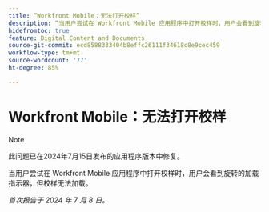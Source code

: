 ```yaml
---
title: “Workfront Mobile：无法打开校样”
description: “当用户尝试在 Workfront Mobile 应用程序中打开校样时，用户会看到旋转的加载指示器，但校样无法加载。”
hidefromtoc: true
feature: Digital Content and Documents
source-git-commit: ecd8588333404b8effc26111f34618c8e9cec459
workflow-type: tm+mt
source-wordcount: '77'
ht-degree: 85%

---
```



# Workfront Mobile：无法打开校样

>[!NOTE]
>
>此问题已在2024年7月15日发布的应用程序版本中修复。

当用户尝试在 Workfront Mobile 应用程序中打开校样时，用户会看到旋转的加载指示器，但校样无法加载。

_首次报告于 2024 年 7 月 8 日。_
